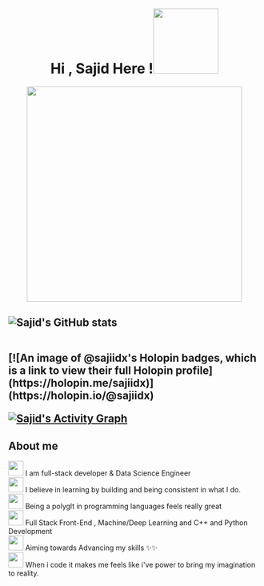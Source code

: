 <h1 align="center">Hi , Sajid Here !<img src="wave.gif" width="130"></h1>

<p align=center>
 <img align='center' src="main.gif" width="430"> 
</p>
<h2> 
 
![Sajid's GitHub stats](https://github-readme-stats.vercel.app/api?username=sajiidx&theme=cobalt&show_icons=true)

<br>
[![An image of @sajiidx's Holopin badges, which is a link to view their full Holopin profile](https://holopin.me/sajiidx)](https://holopin.io/@sajiidx)
<br>

<a href="https://github.com/sajiidx"><img alt="Sajid's Activity Graph" src="https://activity-graph.herokuapp.com/graph?username=sajiidx&bg_color=0D1117&color=5BCDEC&line=5BCDEC&point=FFFFFF&hide_border=true" /></a>

 ## About me
</p>
<img height="30" src="https://media.giphy.com/media/eKbJSqshfVXbMTdLKN/giphy.gif"> I am full-stack developer & Data Science Engineer<br>
<img height="30" src="https://media.giphy.com/media/eKbJSqshfVXbMTdLKN/giphy.gif"> I believe in learning by building and being consistent in what I do. <br>
<img height="30" src="https://media.giphy.com/media/eKbJSqshfVXbMTdLKN/giphy.gif"> Being a polyglt in programming languages feels really great<br>
<img height="30" src="https://media.giphy.com/media/eKbJSqshfVXbMTdLKN/giphy.gif"> Full Stack Front-End , Machine/Deep Learning and C++ and Python Development<br>
<img height="30" src="https://media.giphy.com/media/eKbJSqshfVXbMTdLKN/giphy.gif"> Aiming towards Advancing my skills ✨✨<br>
<img height="30" src="https://media.giphy.com/media/eKbJSqshfVXbMTdLKN/giphy.gif"> When i code it makes me feels like i've power to bring my imagination to reality.



